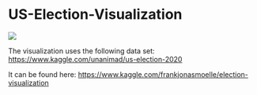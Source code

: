 # US-Election-Visualization

<img src="trump_vs_biden.jpg" />

The visualization uses the following data set: https://www.kaggle.com/unanimad/us-election-2020

It can be found here: https://www.kaggle.com/frankjonasmoelle/election-visualization
